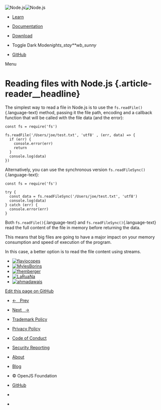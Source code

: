 [](https://nodejs.dev/)

![Node.js](./Reading%20files%20with%20Node.js_files/nodejs-logo-light-mode-d8cbf6c670c6befc286bc5c456b20f39.svg)![Node.js](./Reading%20files%20with%20Node.js_files/nodejs-logo-dark-mode-ba22af1048345de03fc5ad42f273d6e8.svg)

-   [Learn](https://nodejs.dev/learn)
-   [Documentation](https://nodejs.org/en/docs/)
-   [Download](https://nodejs.org/en/download/)

-   Toggle Dark Mode*nights\_stay**wb\_sunny*
-   [GitHub](https://github.com/nodejs/nodejs.dev)

Menu

Reading files with Node.js {.article-reader__headline}
==========================

The simplest way to read a file in Node.js is to use the
`fs.readFile()`{.language-text} method, passing it the file path,
encoding and a callback function that will be called with the file data
(and the error):

``` {.language-javascript}
const fs = require('fs')

fs.readFile('/Users/joe/test.txt', 'utf8' , (err, data) => {
  if (err) {
    console.error(err)
    return
  }
  console.log(data)
})
```

Alternatively, you can use the synchronous version
`fs.readFileSync()`{.language-text}:

``` {.language-javascript}
const fs = require('fs')

try {
  const data = fs.readFileSync('/Users/joe/test.txt', 'utf8')
  console.log(data)
} catch (err) {
  console.error(err)
}
```

Both `fs.readFile()`{.language-text} and
`fs.readFileSync()`{.language-text} read the full content of the file in
memory before returning the data.

This means that big files are going to have a major impact on your
memory consumption and speed of execution of the program.

In this case, a better option is to read the file content using streams.

-   [![flaviocopes](./Reading%20files%20with%20Node.js_files/flaviocopes.png)](https://github.com/flaviocopes "flaviocopes")
-   [![
    MylesBorins](./Reading%20files%20with%20Node.js_files/MylesBorins.png)](https://github.com/MylesBorins " MylesBorins")
-   [![
    fhemberger](./Reading%20files%20with%20Node.js_files/fhemberger.png)](https://github.com/fhemberger " fhemberger")
-   [![
    LaRuaNa](./Reading%20files%20with%20Node.js_files/LaRuaNa.png)](https://github.com/LaRuaNa " LaRuaNa")
-   [![
    ahmadawais](./Reading%20files%20with%20Node.js_files/ahmadawais.png)](https://github.com/ahmadawais " ahmadawais")

[Edit this page on
GitHub](https://github.com/nodejs/nodejs.dev/edit/master/src/documentation/0043-node-reading-files/index.md)

-   [←   Prev](https://nodejs.dev/learn/nodejs-file-paths)
-   [Next   →](https://nodejs.dev/learn/writing-files-with-nodejs)

-   [Trademark Policy](https://nodejs.org/en/about/trademark/)
-   [Privacy Policy](https://nodejs.org/en/about/privacy/)
-   [Code of
    Conduct](https://github.com/openjs-foundation/cross-project-council/blob/master/CODE_OF_CONDUCT.md#contributor-covenant-code-of-conduct)
-   [Security Reporting](https://nodejs.org/en/security/)
-   [About](https://nodejs.org/en/about/)
-   [Blog](https://nodejs.org/en/blog/)

-   © OpenJS Foundation
-   [GitHub](https://github.com/nodejs/node)
-   [](https://twitter.com/nodejs)
-   [](https://slack.openjsf.org/)

